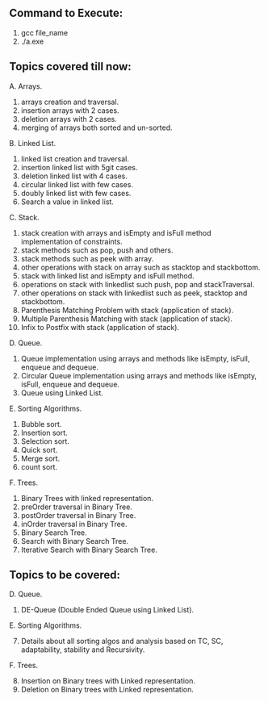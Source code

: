 ## Command to Execute:

1. gcc file_name
2. ./a.exe

## Topics covered till now:

A. Arrays.
1. arrays creation and traversal.
2. insertion arrays with 2 cases.
3. deletion arrays with 2 cases.
4. merging of arrays both sorted and un-sorted.

B. Linked List.

1. linked list creation and traversal.
2. insertion linked list with 5git  cases.
3. deletion linked list with 4 cases.
4. circular linked list with few cases.
5. doubly linked list with few cases.
6. Search a value in linked list.

C. Stack.

1. stack creation with arrays and isEmpty and isFull method implementation of constraints.
2. stack methods such as pop, push and others.
3. stack methods such as peek with array.
4. other operations with stack on array such as stacktop and stackbottom.
5. stack with linked list and isEmpty and isFull method.
6. operations on stack with linkedlist such push, pop and stackTraversal.
7. other operations on stack with linkedlist such as peek, stacktop and stackbottom.
8. Parenthesis Matching Problem with stack (application of stack).
9. Multiple Parenthesis Matching with stack (application of stack).
10. Infix to Postfix with stack (application of stack).

D. Queue.

1. Queue implementation using arrays and methods like isEmpty, isFull, enqueue and dequeue.
2. Circular Queue implementation using arrays and methods like isEmpty, isFull, enqueue and dequeue.
3. Queue using Linked List.

E. Sorting Algorithms.
1. Bubble sort.
2. Insertion sort.
3. Selection sort.
4. Quick sort.
5. Merge sort.
6. count sort.

F. Trees.
1. Binary Trees with linked representation.
2. preOrder traversal in Binary Tree.
3. postOrder traversal in Binary Tree.
4. inOrder traversal in Binary Tree.
5. Binary Search Tree.
6. Search with Binary Search Tree.
7. Iterative Search with Binary Search Tree.

## Topics to be covered:

D. Queue.
1. DE-Queue (Double Ended Queue using Linked List).

E. Sorting Algorithms.

7. Details about all sorting algos and analysis based on TC, SC, adaptability, stability and Recursivity.

F. Trees.

8. Insertion on Binary trees with Linked representation.
9. Deletion on Binary trees with Linked representation.
